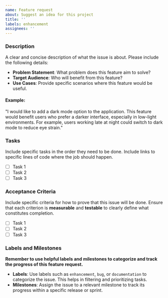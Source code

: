 ```yaml
---
name: Feature request
about: Suggest an idea for this project
title: ''
labels: enhancement
assignees: ''
---
```


### Description

A clear and concise description of what the issue is about. Please include the following details:

- **Problem Statement**: What problem does this feature aim to solve?
- **Target Audience**: Who will benefit from this feature?
- **Use Cases**: Provide specific scenarios where this feature would be useful.

#### Example:

"I would like to add a dark mode option to the application. This feature would benefit users who prefer a darker interface,
especially in low-light environments. For example, users working late at night could switch to dark mode to reduce eye strain."

### Tasks

Include specific tasks in the order they need to be done. Include links to specific lines of code where the job should happen.

- [ ] Task 1
- [ ] Task 2
- [ ] Task 3

### Acceptance Criteria

Include specific criteria for how to prove that this issue will be done.
Ensure that each criterion is **measurable** and **testable** to clearly define what constitutes completion.

- [ ] Task 1
- [ ] Task 2
- [ ] Task 3

### Labels and Milestones

**Remember to use helpful labels and milestones to categorize and track the progress of this feature request.**

- **Labels**: Use labels such as `enhancement`, `bug`, or `documentation` to categorize the issue. This helps in filtering and prioritizing tasks.
- **Milestones**: Assign the issue to a relevant milestone to track its progress within a specific release or sprint.
